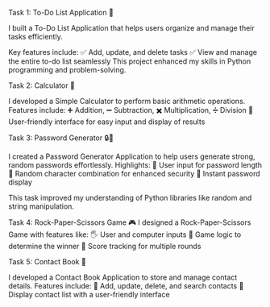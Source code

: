 Task 1: To-Do List Application 📝

I built a To-Do List Application that helps users organize and manage their tasks efficiently.

Key features include:
✅ Add, update, and delete tasks
✅ View and manage the entire to-do list seamlessly
This project enhanced my skills in Python programming and problem-solving.

Task 2: Calculator 🧮

I developed a Simple Calculator to perform basic arithmetic operations.
Features include:
➕ Addition, ➖ Subtraction, ✖️ Multiplication, ➗ Division
🔢 User-friendly interface for easy input and display of results


Task 3: Password Generator 🔒🔑

I created a Password Generator Application to help users generate strong, random passwords effortlessly.
Highlights:
🔐 User input for password length
🔐 Random character combination for enhanced security
🔐 Instant password display

This task improved my understanding of Python libraries like random and string manipulation.

Task 4: Rock-Paper-Scissors Game 🎮
I designed a Rock-Paper-Scissors Game with features like:
🖐️ User and computer inputs
🧠 Game logic to determine the winner
🎲 Score tracking for multiple rounds

Task 5: Contact Book 📖

I developed a Contact Book Application to store and manage contact details.
Features include:
📇 Add, update, delete, and search contacts
📇 Display contact list with a user-friendly interface
